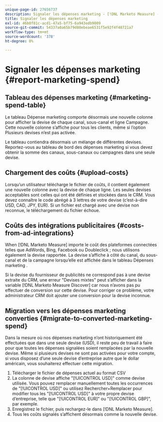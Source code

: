 ```yaml
---
unique-page-id: 27656737
description: Signaler les dépenses marketing - [!DNL Marketo Measure] - Documentation du produit
title: Signaler les dépenses marketing
exl-id: 46b0f81c-acd1-47a5-bf75-6a943edb9009
source-git-commit: 54337a0a65b79d80ebeae6531f5e92f4f48721a7
workflow-type: tm+mt
source-wordcount: '378'
ht-degree: 0%

---
```


# Signaler les dépenses marketing {#report-marketing-spend}

## Tableau des dépenses marketing {#marketing-spend-table}

Le tableau Dépense marketing comporte désormais une nouvelle colonne pour afficher la devise de chaque canal, sous-canal et ligne Campagne. Cette nouvelle colonne s’affiche pour tous les clients, même si l’option Plusieurs devises n’est pas activée.

Le tableau contiendra désormais un mélange de différentes devises. Reportez-vous au tableau de bord des dépenses marketing si vous devez obtenir la somme des canaux, sous-canaux ou campagnes dans une seule devise.

## Chargement des coûts {#upload-costs}

Lorsqu’un utilisateur télécharge le fichier de coûts, il contient également une nouvelle colonne avec la devise de chaque ligne. Les seules devises acceptables sont celles qui ont été définies et stockées dans le CRM. Vous devez connaître le code abrégé à 3 lettres de votre devise (c’est-à-dire USD, CAD, JPY, EUR). Si un fichier est chargé avec une devise non reconnue, le téléchargement du fichier échoue.

## Coûts des intégrations publicitaires {#costs-from-ad-integrations}

When [!DNL Marketo Measure] importe le coût des plateformes connectées telles que AdWords, Bing, Facebook ou Doubleclick ; nous utilisons également la devise rapportée. La devise s’affiche à côté du canal, du sous-canal et de la campagne lorsqu’elle est affichée dans le tableau Dépenses marketing .

Si la devise du fournisseur de publicités ne correspond pas à une devise extraite du CRM, une erreur &quot;Devises mixtes&quot; peut s’afficher dans la variable [!DNL Marketo Measure Discover] car nous n’avons pas pu effectuer de conversion sur cette devise. Pour corriger ce problème, votre administrateur CRM doit ajouter une conversion pour la devise inconnue.

## Migration vers les dépenses marketing converties {#migrate-to-converted-marketing-spend}

Dans la mesure où nos dépenses marketing n’ont historiquement été effectuées que dans une seule devise (USD), il reste peu de travail à faire pour que toutes les dépenses signalées soient remplacées par la nouvelle devise. Même si plusieurs devises ne sont pas activées pour votre compte, si vous disposez d’une seule devise d’entreprise autre que le dollar américain, vous souhaiterez effectuer cette migration.

1. Télécharger le fichier de dépenses actuel au format CSV
1. La colonne de devise affiche &quot;[!UICONTROL USD]&quot; comme devise utilisée. Vous pouvez remplacer manuellement toutes les occurrences de &quot;[!UICONTROL USD]&quot; ou utilisez Rechercher+Remplacer pour modifier tous les &quot;[!UICONTROL USD]&quot; à votre propre devise d’entreprise, telle que &quot;[!UICONTROL EUR]&quot; ou &quot;[!UICONTROL GBP]&quot;, par exemple.
1. Enregistrez le fichier, puis rechargez-le dans [!DNL Marketo Measure].
1. Tous les coûts signalés s’affichent désormais comme la nouvelle devise.
